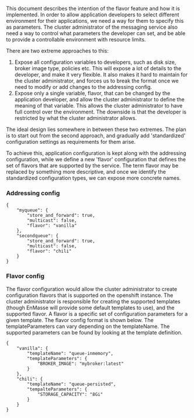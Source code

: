This document describes the intention of the flavor feature and how it is implemented. In order to
allow application developers to select different environment for their applications, we need a way for them to
specify this as parameters. The cluster administrator of the messaging service also need a way to control
what parameters the developer can set, and be able to provide a controllable environment with resource limits.

There are two extreme approaches to this:

1. Expose all configuration variables to developers, such as disk size, broker image type, policies etc.  This will expose a lot of details to the developer, and make it very flexible. It also makes it hard to maintain for the cluster administrator, and forces us to break the format once we need to modify or add changes to the addressing config.
2. Expose only a single variable, flavor, that can be changed by the application developer, and allow the cluster administrator to define the meaning of that variable. This allows the cluster administrator to have full control over the environment. The downside is that the developer is restricted by what the cluster administrator allows.

The ideal design lies somewhere in between these two extremes. The plan is to start out from the
second approach, and gradually add 'standardized' configuration settings as requirements for them
arise.

To achieve this, application configuration is kept along with the addressing configuration, while we
define a new 'flavor' configuration that defines the set of flavors that are supported by the
service. The term flavor may be replaced by something more descriptive, and once we identify the
standardized configuration types, we can expose more concrete names.

### Addressing config

    {
        "myqueue": {
            "store_and_forward": true,
            "multicast": false,
            "flavor": "vanilla"
        },
        "secondqueue": {
            "store_and_forward": true,
            "multicast": false,
            "flavor": "chili"
        }
    }


### Flavor config

The flavor configuration would allow the cluster administrator to create configuration flavors that is supported on the openshift instance. The cluster administrator is responsible for creating the supported templates (though EnMasse will provide some default templates to use), and  the supported flavor. A flavor is a specific set of configuration parameters for a given template. The flavor config format is shown below. The templateParameters can vary depending on the templateName. The supported parameters can be found by looking at the template definition. 

    {
        "vanilla": {
            "templateName": "queue-inmemory",
            "templateParameters": {
                "BROKER_IMAGE": "mybroker:latest"
            }
        },
        "chili": {
            "templateName": "queue-persisted",
            "tempalteParameters": {
                "STORAGE_CAPACITY": "8Gi"
            }
        }
    }
